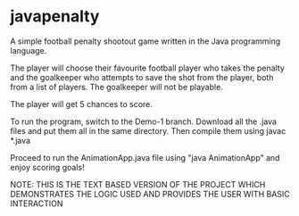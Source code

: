 # javapenalty
A simple football penalty shootout game written in the Java programming language.

The player will choose their favourite football player who takes the penalty and the goalkeeper who attempts to save the shot from the player, both from a list of players.
The goalkeeper will not be playable.

The player will get 5 chances to score.

To run the program, switch to the Demo-1 branch. Download all the .java files and put them all in the same directory. 
Then compile them using javac *.java

Proceed to run the AnimationApp.java file using "java AnimationApp" and enjoy scoring goals!

NOTE: THIS IS THE TEXT BASED VERSION OF THE PROJECT WHICH DEMONSTRATES THE LOGIC USED AND PROVIDES THE USER WITH BASIC INTERACTION
